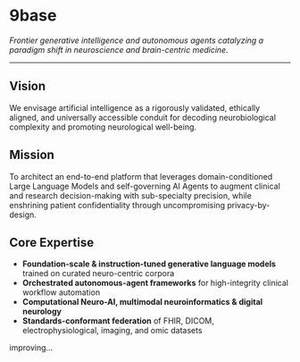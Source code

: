 # 9base

*Frontier generative intelligence and autonomous agents catalyzing a paradigm shift in neuroscience and brain-centric medicine.*

---

## Vision
We envisage artificial intelligence as a rigorously validated, ethically aligned, and universally accessible conduit for decoding neurobiological complexity and promoting neurological well-being.

## Mission
To architect an end-to-end platform that leverages domain-conditioned Large Language Models and self-governing AI Agents to augment clinical and research decision-making with sub-specialty precision, while enshrining patient confidentiality through uncompromising privacy-by-design.

## Core Expertise
- **Foundation-scale & instruction-tuned generative language models** trained on curated neuro-centric corpora  
- **Orchestrated autonomous-agent frameworks** for high-integrity clinical workflow automation  
- **Computational Neuro-AI, multimodal neuroinformatics & digital neurology**  
- **Standards-conformant federation** of FHIR, DICOM, electrophysiological, imaging, and omic datasets

improving...
